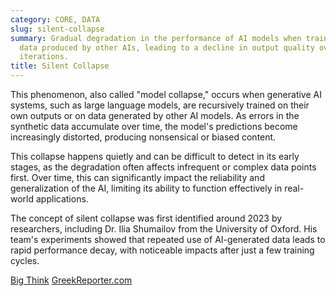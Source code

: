 ```yaml
---
category: CORE, DATA
slug: silent-collapse
summary: Gradual degradation in the performance of AI models when trained on synthetic
  data produced by other AIs, leading to a decline in output quality over successive
  iterations.
title: Silent Collapse
---
```


This phenomenon, also called "model collapse," occurs when generative AI systems, such as large language models, are recursively trained on their own outputs or on data generated by other AI models. As errors in the synthetic data accumulate over time, the model's predictions become increasingly distorted, producing nonsensical or biased content.

This collapse happens quietly and can be difficult to detect in its early stages, as the degradation often affects infrequent or complex data points first. Over time, this can significantly impact the reliability and generalization of the AI, limiting its ability to function effectively in real-world applications.

The concept of silent collapse was first identified around 2023 by researchers, including Dr. Ilia Shumailov from the University of Oxford. His team's experiments showed that repeated use of AI-generated data leads to rapid performance decay, with noticeable impacts after just a few training cycles​.

[Big Think](https://bigthink.com/the-future/ai-model-collapse/)
[GreekReporter.com](https://greekreporter.com/2024/08/29/ai-silent-self-destruction-threat-internet/)